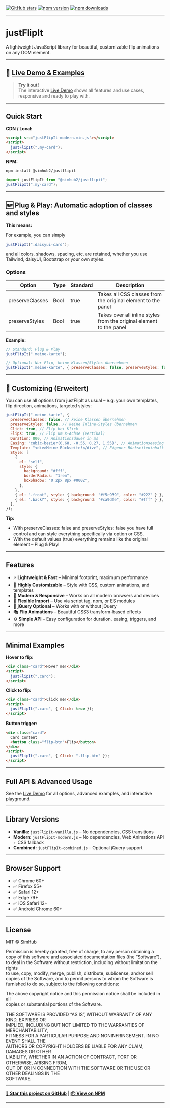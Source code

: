[![GitHub stars](https://img.shields.io/github/stars/SimHub/justFlipIt.svg?style=social)](https://github.com/SimHub/justFlipIt)
[![npm version](https://img.shields.io/npm/v/@simhub2/justflipit.svg)](https://www.npmjs.com/package/@simhub2/justflipit)
[![npm downloads](https://img.shields.io/npm/dt/@simhub2/justflipit.svg)](https://www.npmjs.com/package/@simhub2/justflipit)

---

# justFlipIt

A lightweight JavaScript library for beautiful, customizable flip animations on any DOM element.

---

## 🚀 [Live Demo & Examples](https://SimHub.github.io/justFlipIt/)

> **Try it out!**  
> The interactive [Live Demo](https://SimHub.github.io/justFlipIt/) shows all features and use cases, responsive and ready to play with.

---

## Quick Start

**CDN / Local:**

```html
<script src="justFlipIt-modern.min.js"></script>
<script>
  justFlipIt(".my-card");
</script>
```

**NPM:**

```bash
npm install @simhub2/justflipit
```

```js
import justFlipIt from "@simhub2/justflipit";
justFlipIt(".my-card");
```

---

## 🆕 Plug & Play: Automatic adoption of classes and styles

**This means:**

For example, you can simply

```js
justFlipIt(".daisyui-card");
```

and all colors, shadows, spacing, etc. are retained, whether you use Tailwind, daisyUI, Bootstrap or your own styles.

### **Options**

| Option          | Type | Standard | Description                                                         |
| --------------- | ---- | -------- | ------------------------------------------------------------------- |
| preserveClasses | Bool | true     | Takes all CSS classes from the original element to the panel        |
| preserveStyles  | Bool | true     | Takes over all inline styles from the original element to the panel |

**Example:**

```js
// Standard: Plug & Play
justFlipIt(".meine-karte");

// Optional: Nur Flip, keine Klassen/Styles übernehmen
justFlipIt(".meine-karte", { preserveClasses: false, preserveStyles: false });
```

---

## 🎨 Customizing (Erweitert)

You can use all options from justFlipIt as usual – e.g. your own templates, flip direction, animations, targeted styles:

```js
justFlipIt(".meine-karte", {
  preserveClasses: false, // keine Klassen übernehmen
  preserveStyles: false, // keine Inline-Styles übernehmen
  Click: true, // Flip bei Klick
  FlipX: true, // Flip um X-Achse (vertikal)
  Duration: 800, // Animationsdauer in ms
  Easing: "cubic-bezier(0.68, -0.55, 0.27, 1.55)", // Animationseasing
  Template: "<div>Meine Rückseite!</div>", // Eigener Rückseiteninhalt
  Style: [
    {
      el: "self",
      style: {
        background: "#fff",
        borderRadius: "1rem",
        boxShadow: "0 2px 8px #0002",
      },
    },
    { el: ".front", style: { background: "#f5c939", color: "#222" } },
    { el: ".backY", style: { background: "#ca9dfe", color: "#fff" } },
  ],
});
```

**Tip:**

- With preserveClasses: false and preserveStyles: false you have full control and can style everything specifically via option or CSS.
- With the default values (true) everything remains like the original element – Plug & Play!

---

## Features

- ⚡ **Lightweight & Fast** – Minimal footprint, maximum performance
- 🎨 **Highly Customizable** – Style with CSS, custom animations, and templates
- 📱 **Modern & Responsive** – Works on all modern browsers and devices
- 🔧 **Flexible Import** – Use via script tag, npm, or ES modules
- 🎯 **jQuery Optional** – Works with or without jQuery
- 🎭 **Flip Animations** – Beautiful CSS3 transform-based effects
- ⚙️ **Simple API** – Easy configuration for duration, easing, triggers, and more

---

## Minimal Examples

**Hover to flip:**

```html
<div class="card">Hover me!</div>
<script>
  justFlipIt(".card");
</script>
```

**Click to flip:**

```html
<div class="card">Click me!</div>
<script>
  justFlipIt(".card", { Click: true });
</script>
```

**Button trigger:**

```html
<div class="card">
  Card Content
  <button class="flip-btn">Flip</button>
</div>
<script>
  justFlipIt(".card", { Click: ".flip-btn" });
</script>
```

---

## Full API & Advanced Usage

See the [Live Demo](https://SimHub.github.io/justFlipIt/) for all options, advanced examples, and interactive playground.

---

## Library Versions

- **Vanilla:** `justFlipIt-vanilla.js` – No dependencies, CSS transitions
- **Modern:** `justFlipIt-modern.js` – No dependencies, Web Animations API + CSS fallback
- **Combined:** `justFlipIt-combined.js` – Optional jQuery support

---

## Browser Support

- ✅ Chrome 60+
- ✅ Firefox 55+
- ✅ Safari 12+
- ✅ Edge 79+
- ✅ iOS Safari 12+
- ✅ Android Chrome 60+

---

## License

MIT © [SimHub](https://github.com/SimHub)

Permission is hereby granted, free of charge, to any person obtaining a copy
of this software and associated documentation files (the “Software”), to deal
in the Software without restriction, including without limitation the rights  
to use, copy, modify, merge, publish, distribute, sublicense, and/or sell  
copies of the Software, and to permit persons to whom the Software is  
furnished to do so, subject to the following conditions:

The above copyright notice and this permission notice shall be included in all  
copies or substantial portions of the Software.

THE SOFTWARE IS PROVIDED “AS IS”, WITHOUT WARRANTY OF ANY KIND, EXPRESS OR  
IMPLIED, INCLUDING BUT NOT LIMITED TO THE WARRANTIES OF MERCHANTABILITY,  
FITNESS FOR A PARTICULAR PURPOSE AND NONINFRINGEMENT. IN NO EVENT SHALL THE  
AUTHORS OR COPYRIGHT HOLDERS BE LIABLE FOR ANY CLAIM, DAMAGES OR OTHER  
LIABILITY, WHETHER IN AN ACTION OF CONTRACT, TORT OR OTHERWISE, ARISING FROM,  
OUT OF OR IN CONNECTION WITH THE SOFTWARE OR THE USE OR OTHER DEALINGS IN THE  
SOFTWARE.

---

**[🌟 Star this project on GitHub](https://github.com/SimHub/justFlipIt)** | **[📦 View on NPM](https://www.npmjs.com/package/@simhub2/justflipit)**

---
